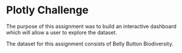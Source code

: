 # Plotly Challenge

The purpose of this assignment was to build an interactive dashboard which will allow a user to explore the dataset.

The dataset for this assignment consists of Belly Button Biodiversity.